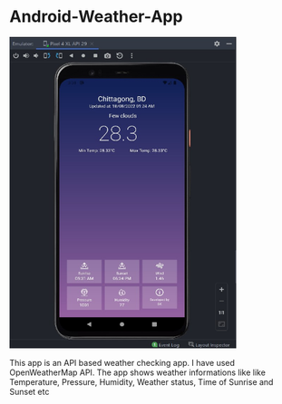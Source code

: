 # Android-Weather-App
<img  src='SS/Screenshot_3.jpg' width="400" height="550" >

<br>
<p>This app is an API based weather checking app. I have used OpenWeatherMap API. The app shows weather informations like like Temperature, Pressure, Humidity, Weather status, Time of Sunrise and Sunset etc</p>






